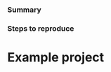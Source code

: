 <!---
 Please read this

 Before opening a new issue, make sure to search for keywords in the issues filtered by the "regression" or "bug" label:

 - https://gitlab.com/gitlab-org/gitlab/issues?label_name%

 and verify the issue you're about to submit isn't duplicate.
 --->

### Summary

<!--- 
 Summarize the bug encountered concisely.
 --->

### Steps to reproduce

<!--- 
 Describe how one can reproduce the issue - this is very important Please use ordered list--->

# Example project

<!--- 
 If possible, please create an example project here on Gitlab.com that exhibits the problematic behavior, and link to it here in the bug report. If you are using an older version of Github, this will also determine whether the bug is fixed in more recent version
 --->






